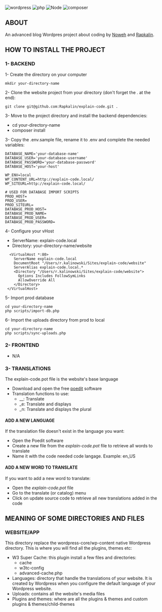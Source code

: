 ![wordpress](https://img.shields.io/badge/wordpress-v6.2-0678BE.svg?style=flat-square)
![php](https://img.shields.io/badge/PHP-v8.1-828cb7.svg?style=flat-square)
![Node](https://img.shields.io/badge/node-v18-644D31.svg?style=flat-square)
![composer](https://img.shields.io/badge/composer-v2-126E75.svg?style=flat-square)

## ABOUT
An advanced blog Wordpres project about coding by [Noweh](https://github.com/noweh/) and [Rapkalin](https://github.com/Rapkalin/).

## HOW TO INSTALL THE PROJECT

### 1- BACKEND

1- Create the directory on your computer
```
mkdir your-directory-name
```

2- Clone the website project from your directory (don't forget the . at the end):
```git
git clone git@github.com:Rapkalin/explain-code.git .
```

3- Move to the project directory and install the backend dependencies:
- cd your-directory-name
- composer install

3- Copy the .env.sample file, rename it to .env and complete the needed variables:
```
DATABASE_NAME='your-database-name'
DATABASE_USER='your-database-username'
DATABASE_PASSWORD='your-database-password'
DATABASE_HOST='your-host'

WP_ENV=local
WP_CONTENT_URL=http://explain-code.local/
WP_SITEURL=http://explain-code.local/

# USED FOR DATABASE IMPORT SCRIPTS
PROD_HOST=
PROD_USER=
PROD_SITEURL=
DATABASE_PROD_HOST=
DATABASE_PROD_NAME=
DATABASE_PROD_USER=
DATABASE_PROD_PASSWORD=
```

4- Configure your vHost
- ServerName: explain-code.local 
- Directory: your-directory-name/website
```
  <VirtualHost *:80>
    ServerName explain-code.local
    DocumentRoot "/Users/r.kalinowski/Sites/explain-code/website"
    ServerAlias explain-code.local.*
    <Directory "/Users/r.kalinowski/Sites/explain-code/website">
      Options Includes FollowSymLinks
      AllowOverride All
    </Directory>
 </VirtualHost>
```

5- Import prod database
```
cd your-directory-name
php scripts/import-db.php
```

6- Import the uploads directory from prod to local
```
cd your-directory-name
php scripts/sync-uploads.php
```

### 2- FRONTEND
- N/A

### 3- TRANSLATIONS
The explain-code.pot file is the website's base language 
- Download and open the free [poedit](https://poedit.net/) software
- Translation functions to use:
  - __: Translate
  - _e: Translate and displays
  - _n: Translate and displays the plural
  
#### ADD A NEW LANGUAGE
If the translation file doesn't exist in the language you want:
- Open the Poedit software
- Create a new file from the _explain-code.pot_ file to retrieve all words to translate
- Name it with the code needed code langage. Example: en_US

#### ADD A NEW WORD TO TRANSLATE
If you want to add a new word to translate:
- Open the _explain-code.pot_ file
- Go to the translate (or catalog) menu
- Click on update source code to retrieve all new translations added in the code

## MEANING OF SOME DIRECTORIES AND FILES

### WEBSITE/APP
This directory replace the wordpress-core/wp-content native Wordpress directory. 
This is where you will find all the plugins, themes etc:
- W3 Super Cache: this plugin install a few files and directories:
  - cache
  - w3tc-config
  - advanced-cache.php
- Languages: directory that handle the translations of your website. It is created by Wordpress when you configure the default language of your Wordpress website.
- Uploads: contains all the website's media files
- Plugins and themes: where are all the plugins & themes and custom plugins & themes/child-themes
